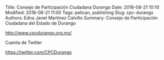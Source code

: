 Title: Consejo de Participación Ciudadana Durango
Date: 2018-08-21 10:10
Modified: 2018-08-21 11:00
Tags: pelican, publishing
Slug: cpc-durango
Authors: Edna Janet Martínez Calvillo
Summary: Consejo de Participación Ciudadana del Estado de Durango

<http://www.cpcdurango.org.mx/>

Cuenta de Twitter

<https://twitter.com/CPCDurango>
